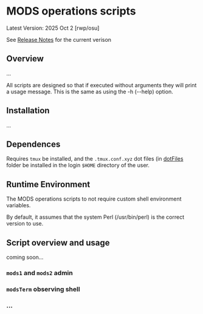 # MODS operations scripts

Latest Version: 2025 Oct 2 [rwp/osu]

See [Release Notes](releases.md) for the current verison

## Overview

...

All scripts are designed so that if executed without arguments they
will print a usage message.  This is the same as using the -h (--help)
option.

## Installation

...


## Dependences

Requires `tmux` be installed, and the `.tmux.conf.xyz` dot files (in [dotFiles](dotFiles/) folder be
installed in the login `$HOME` directory of the user.


## Runtime Environment

The MODS operations scripts to not require custom shell environment variables.

By default, it assumes that the system Perl (/usr/bin/perl) is the correct version to use.

## Script overview and usage

coming soon...

### `mods1` and `mods2` admin

### `modsTerm` observing shell

### ...
